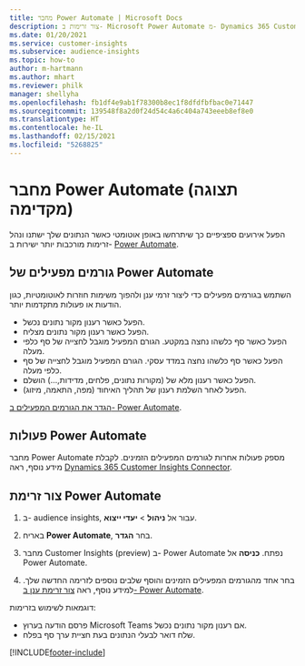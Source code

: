 ```yaml
---
title: מחבר Power Automate | Microsoft Docs
description: צור זרימות ב- Microsoft Power Automate מ- Dynamics 365 Customer Insights.
ms.date: 01/20/2021
ms.service: customer-insights
ms.subservice: audience-insights
ms.topic: how-to
author: m-hartmann
ms.author: mhart
ms.reviewer: philk
manager: shellyha
ms.openlocfilehash: fb1df4e9ab1f78300b8ec1f8dfdfbfbac0e71447
ms.sourcegitcommit: 139548f8a2d0f24d54c4a6c404a743eeeb8ef8e0
ms.translationtype: HT
ms.contentlocale: he-IL
ms.lasthandoff: 02/15/2021
ms.locfileid: "5268825"
---
```

# <a name="power-automate-connector-preview"></a>מחבר Power Automate (תצוגה מקדימה)

הפעל אירועים ספציפיים כך שיתרחשו באופן אוטומטי כאשר הנתונים שלך ישתנו ונהל זרימות מורכבות יותר ישירות ב- [Power Automate](https://flow.microsoft.com/).

## <a name="power-automate-triggers"></a>גורמים מפעילים של Power Automate

השתמש בגורמים מפעילים כדי ליצור זרמי ענן ולהפוך משימות חוזרות לאוטומטיות, כגון הודעות או פעולות מתקדמות יותר. 

- הפעל כאשר רענון מקור נתונים נכשל. 
- הפעל כאשר רענון מקור נתונים מצליח.
- הפעל כאשר סף כלשהו נחצה במקטע. הגורם המפעיל מוגבל לחצייה של סף כלפי מעלה.
- הפעל כאשר סף כלשהו נחצה במדד עסקי. הגורם המפעיל מוגבל לחצייה של סף כלפי מעלה.
- הפעל כאשר רענון מלא של (מקורות נתונים, פלחים, מדידות,...) הושלם.
- הפעל לאחר השלמת רענון של תהליך האיחוד (מפה, התאמה, מיזוג).

[הגדר את הגורמים המפעילים ב- Power Automate](https://flow.microsoft.com/connectors/shared_customerinsights/dynamics-365-customer-insights-connector/).

## <a name="power-automate-actions"></a>פעולות Power Automate
מחבר Power Automate מספק פעולות אחרות לגורמים המפעילים הזמינים. לקבלת מידע נוסף, ראה [Dynamics 365 Customer Insights Connector](https://docs.microsoft.com/connectors/customerinsights/).

## <a name="create-a-power-automate-flow"></a>צור זרימת Power Automate

1. ב- audience insights, עבור אל **ניהול** > **יעדי ייצוא**.

1. באריח **Power Automate**, בחר **הגדר**.

1. מחבר Customer Insights‏ (preview) ב- Power Automate נפתח. **כניסה** אל Power Automate.

1. בחר אחד מהגורמים המפעילים הזמינים והוסף שלבים נוספים לזרימה החדשה שלך. למידע נוסף, ראה [צור זרימת ענן ב- Power Automate](https://docs.microsoft.com/power-automate/get-started-logic-flow).

דוגמאות לשימוש בזרימות: 
- פרסם הודעה בערוץ Microsoft Teams אם רענון מקור נתונים נכשל. 
- שלח דואר לבעלי הנתונים בעת חציית ערך סף בפלח.



[!INCLUDE[footer-include](../includes/footer-banner.md)]